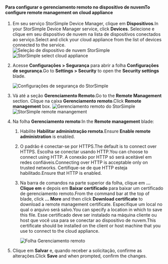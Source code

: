 
#### <a name="to-configure-remote-management-on-cloud-appliance"></a><span data-ttu-id="6430b-101">Para configurar o gerenciamento remoto no dispositivo de nuvem</span><span class="sxs-lookup"><span data-stu-id="6430b-101">To configure remote management on cloud appliance</span></span>

1. <span data-ttu-id="6430b-102">Em seu serviço StorSimple Device Manager, clique em **Dispositivos**.</span><span class="sxs-lookup"><span data-stu-id="6430b-102">In your StorSimple Device Manager service, click **Devices**.</span></span> <span data-ttu-id="6430b-103">Selecione e clique em seu dispositivo de nuvem na lista de dispositivos conectados ao serviço.</span><span class="sxs-lookup"><span data-stu-id="6430b-103">Select and click your cloud appliance from the list of devices connected to the service.</span></span>
    <span data-ttu-id="6430b-104">![Seleção de dispositivo de nuvem StorSimple](./media/storsimple-8000-configure-remote-management-http-device/sca-remote-manage1.png)</span><span class="sxs-lookup"><span data-stu-id="6430b-104">![StorSimple select cloud appliance](./media/storsimple-8000-configure-remote-management-http-device/sca-remote-manage1.png)</span></span>

2. <span data-ttu-id="6430b-105">Acesse **Configurações > Segurança** para abrir a folha **Configurações de segurança**.</span><span class="sxs-lookup"><span data-stu-id="6430b-105">Go to **Settings > Security** to open the **Security settings** blade.</span></span>

     ![Configurações de segurança do StorSimple](./media/storsimple-8000-configure-remote-management-http-device/sca-remote-manage2.png)

3. <span data-ttu-id="6430b-107">Vá até a seção **Gerenciamento Remoto**.</span><span class="sxs-lookup"><span data-stu-id="6430b-107">Go to the **Remote Management** section.</span></span> <span data-ttu-id="6430b-108">Clique na caixa **Gerenciamento remoto**.</span><span class="sxs-lookup"><span data-stu-id="6430b-108">Click **Remote management** box.</span></span>
     <span data-ttu-id="6430b-109">![Gerenciamento remoto do StorSimple](./media/storsimple-8000-configure-remote-management-http-device/sca-remote-manage3.png)</span><span class="sxs-lookup"><span data-stu-id="6430b-109">![StorSimple remote manangement](./media/storsimple-8000-configure-remote-management-http-device/sca-remote-manage3.png)</span></span>

4. <span data-ttu-id="6430b-110">Na folha **Gerenciamento remoto**:</span><span class="sxs-lookup"><span data-stu-id="6430b-110">In the **Remote management** blade:</span></span>

    1. <span data-ttu-id="6430b-111">Habilite **Habilitar administração remota**.</span><span class="sxs-lookup"><span data-stu-id="6430b-111">Ensure **Enable remote administration** is enabled.</span></span>
    2. <span data-ttu-id="6430b-112">O padrão é conectar-se por HTTPS.</span><span class="sxs-lookup"><span data-stu-id="6430b-112">The default is to connect over HTTPS.</span></span> <span data-ttu-id="6430b-113">Escolha se conectar usando HTTP.</span><span class="sxs-lookup"><span data-stu-id="6430b-113">You can choose to connect using HTTP.</span></span> <span data-ttu-id="6430b-114">A conexão por HTTP só será aceitável em redes confiáveis.</span><span class="sxs-lookup"><span data-stu-id="6430b-114">Connecting over HTTP is acceptable only on trusted networks.</span></span> <span data-ttu-id="6430b-115">Certifique-se de que HTTP esteja habilitado.</span><span class="sxs-lookup"><span data-stu-id="6430b-115">Ensure that HTTP is enabled.</span></span>
    3. <span data-ttu-id="6430b-116">Na barra de comandos na parte superior da folha, clique em **... Clique em**  e depois em **Baixar certificado** para baixar um certificado de gerenciamento remoto.</span><span class="sxs-lookup"><span data-stu-id="6430b-116">From the command bar at the top of blade, click **... More** and then click **Download certificate** to download a remote management certificate.</span></span> <span data-ttu-id="6430b-117">Especifique um local no qual o arquivo será salvo.</span><span class="sxs-lookup"><span data-stu-id="6430b-117">You can specify a location in which to save this file.</span></span> <span data-ttu-id="6430b-118">Esse certificado deve ser instalado na máquina cliente ou host que você usa para se conectar ao dispositivo de nuvem.</span><span class="sxs-lookup"><span data-stu-id="6430b-118">This certificate should be installed on the client or host machine that you use to connect to the cloud appliance.</span></span>

        ![Folha Gerenciamento remoto](./media/storsimple-8000-configure-remote-management-http-device/sca-remote-manage4.png)
5. <span data-ttu-id="6430b-120">Clique em **Salvar** e, quando receber a solicitação, confirme as alterações.</span><span class="sxs-lookup"><span data-stu-id="6430b-120">Click **Save** and when prompted, confirm the changes.</span></span>